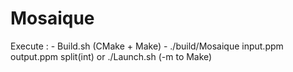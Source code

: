 # Mosaique

Execute : 
	- Build.sh (CMake + Make)
	- ./build/Mosaique input.ppm output.ppm split(int) or ./Launch.sh (-m to Make)
